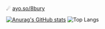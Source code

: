 ☄ [ayo.so/8bury](url)

[![Anurag's GitHub stats](https://github-readme-stats.vercel.app/api?username=8bury&theme=dracula)](https://github.com/anuraghazra/github-readme-stats)
![Top Langs](https://github-readme-stats.vercel.app/api/top-langs/?username=8bury&layout=compact&theme=dracula)
